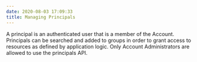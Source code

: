 ```yaml
---
date: 2020-08-03 17:09:33
title: Managing Principals
---
```


A principal is an authenticated user that is a member of the Account.
Principals can be searched and added to groups in order to grant access
to resources as defined by application logic. Only Account
Administrators are allowed to use the principals API.
